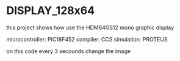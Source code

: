 # DISPLAY_128x64

this project shows how use the HDM64GS12 mono graphic display

microcontroller: PIC18F452
compiler: CCS
simulation: PROTEUS

on this code every 3 secounds change the image
